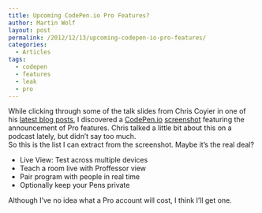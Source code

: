 ```yaml
---
title: Upcoming CodePen.io Pro Features?
author: Martin Wolf
layout: post
permalink: /2012/12/13/upcoming-codepen-io-pro-features/
categories:
  - Articles
tags:
  - codepen
  - features
  - leak
  - pro
---
```

While clicking through some of the talk slides from Chris Coyier in one of his [latest blog posts][1], I discovered a [CodePen.io][2] [screenshot][3] featuring the announcement of Pro features. Chris talked a little bit about this on a podcast lately, but didn&#8217;t say too much.  
So this is the list I can extract from the screenshot. Maybe it&#8217;s the real deal?

  * Live View: Test across multiple devices
  * Teach a room live with Proffessor view
  * Pair program with people in real time
  * Optionally keep your Pens private

Although I&#8217;ve no idea what a Pro account will cost, I think I&#8217;ll get one.

 [1]: http://css-tricks.com/slides-from-some-recent-presentations/
 [2]: http://codepen.io
 [3]: http://d.pr/i/wz3R